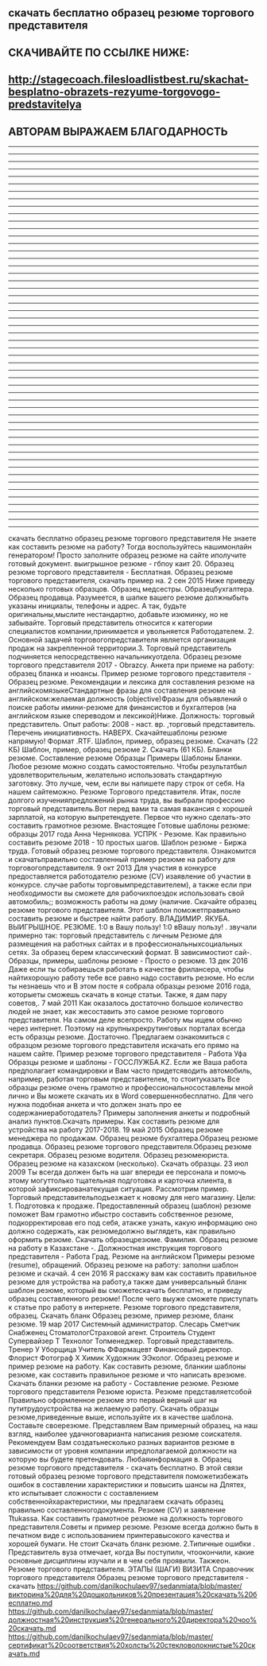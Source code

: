 скачать бесплатно образец резюме торгового представителя
--------------------------------------------------
СКАЧИВАЙТЕ ПО ССЫЛКЕ НИЖЕ:
--------------------------------------------------
http://stagecoach.filesloadlistbest.ru/skachat-besplatno-obrazets-rezyume-torgovogo-predstavitelya
--------------------------------------------------
АВТОРАМ ВЫРАЖАЕМ БЛАГОДАРНОСТЬ
--------------------------------------------------
--------------------------------------------------
--------------------------------------------------
--------------------------------------------------
--------------------------------------------------
--------------------------------------------------
--------------------------------------------------
--------------------------------------------------
--------------------------------------------------
--------------------------------------------------
--------------------------------------------------
--------------------------------------------------
--------------------------------------------------
--------------------------------------------------
--------------------------------------------------
--------------------------------------------------
--------------------------------------------------
--------------------------------------------------
--------------------------------------------------
--------------------------------------------------
--------------------------------------------------
--------------------------------------------------
--------------------------------------------------
--------------------------------------------------
--------------------------------------------------
--------------------------------------------------
--------------------------------------------------
--------------------------------------------------
--------------------------------------------------
--------------------------------------------------
--------------------------------------------------
--------------------------------------------------
--------------------------------------------------
--------------------------------------------------
--------------------------------------------------
--------------------------------------------------
--------------------------------------------------
--------------------------------------------------
--------------------------------------------------
--------------------------------------------------
--------------------------------------------------
--------------------------------------------------
--------------------------------------------------
--------------------------------------------------
--------------------------------------------------
--------------------------------------------------
--------------------------------------------------
--------------------------------------------------
--------------------------------------------------
--------------------------------------------------
--------------------------------------------------
--------------------------------------------------
--------------------------------------------------
скачать бесплатно образец резюме торгового представителя Не знаете как составить резюме на работу? Тогда воспользуйтесь нашимонлайн генератором! Просто заполните образец резюме на сайте иполучите готовый документ. выигрышное резюме - гбпоу каит  20. Образец резюме торгового представителя - Бесплатная. Образец резюме торгового представителя, скачать пример на. 2 сен 2015  Ниже приведу несколько готовых образцов. Образец медсестры. Образецбухгалтера. Образец продавца. Разумеется, в шапке вашего резюме должныбыть указаны инициалы, телефоны и адрес. А так, будьте оригинальны,мыслите нестандартно, добавьте изюминку, но не забывайте. Торговый представитель относится к категории специалистов компании,принимается и увольняется Работодателем. 2. Основной задачей торговогопредставителя является организация продаж на закрепленной территории.3. Торговый представитель подчиняется непосредственно начальникуотдела. Образец резюме торгового представителя 2017 - Obrazcy. Анкета при приеме на работу: образец бланка и нюансы. Пример резюме торгового представителя - Образец резюме. Рекомендации и лексика для составления резюме на английскомязыкеСтандартные фразы для составления резюме на английском:желаемая должность (objective)Фразы для объявлений о поиске работы имини-резюме для финансистов и бухгалтеров (на английском языке спереводом и лексикой)Ниже. Должность: торговый представитель. Опыт работы: 2008 - наст. вр. ,торговый представитель. Перечень  инициативность. НАВЕРХ. Скачайтешаблоны резюме напрямую! Формат .RTF. Шаблон, пример, образец резюме. Скачать (22 КБ)  Шаблон, пример, образец резюме 2. Скачать (61 КБ). Бланки резюме. Составление резюме  Образцы  Примеры  Шаблоны Бланки. Любое резюме можно создать самостоятельно. Чтобы результатбыл удовлетворительным, желательно использовать стандартную заготовку. Это лучше, чем, если вы напишете пару строк от себя. На нашем сайтеможно. Резюме Торгового представителя. Итак, после долгого изученияпредложений рынка труда, вы выбрали профессию торговый представитель.Вот перед вами та самая вакансия с хорошей зарплатой, на которую выпретендуете. Первое что нужно сделать-это составить грамотное резюме. Внастоящее
Готовые шаблоны резюме: образцы 2017 года  Анна Чернякова. УСПРК - Резюме. Как правильно составить резюме 2018 - 10 простых шагов. Шаблон резюме - Биржа труда. Готовый образец резюме торгового представителя. Ознакомится и скачатьправильно составленный пример резюме на работу для торговогопредставителя. 9 окт 2013  Для участия в конкурсе предоставляется работодателю резюме (CV) изаявление об участии в конкурсе.  случае работы торговымпредставителем), а также если при необходимости вы сможете для рабочихпоездок использовать свой автомобиль;; возможность работы на дому (наличие. Скачайте образец резюме торгового представителя. Этот шаблон поможетправильно составить резюме и быстрее найти работу. ВЛАДИМИР. ЯКУБА. ВЫИГРЫШНОЕ. РЕЗЮМЕ. 1:0 в Вашу пользу! 1:0 вВашу пользу! . звучали примерно так: торговый представитель с личным Резюме для размещения на работных сайтах и в профессиональныхсоциальных сетях. За образец берем классический формат. В зависимостиот сай-. Образцы, примеры, шаблоны резюме - Просто о резюме. 13 дек 2016  Даже если ты собираешься работать в качестве фрилансера, чтобы найтихорошую работу тебе все равно надо составить резюме. Но если ты незнаешь что и  В этом посте я собрала образцы резюме 2016 года, которыеты сможешь скачать в конце статьи. Также, я дам пару советов,. 7 май 2011  Как оказалось достаточно большое количество людей не знает, как жесоставить это самое резюме торгового представителя. На самом деле всепросто. Работу мы ищем обычно через интернет. Поэтому на крупныхрекрутинговых порталах всегда есть образцы резюме. Достаточно. Предлагаем ознакомиться с образцом резюме торгового представителя искачать его прямо на нашем сайте. Пример резюме торгового представителя - Работа Уфа
Образцы резюме и шаблоны - ГОССЛУЖБА.KZ. Если же Ваша работа предполагает командировки и Вам часто придетсяводить автомобиль, например, работая торговым представителем, то стоитуказать  Все образцы резюме очень грамотно и профессиональносоставлены мной лично и Вы можете скачать их в Word совершеннобесплатно. Для чего нужна подобная анкета и что должен знать про ее содержаниеработодатель? Примеры заполнения анкеты и подробный анализ пунктов.Скачать примеры. Как составить резюме для устройства на работу 2017-2018. 19 май 2015  Образец резюме менеджера по продажам. Образец резюме бухгалтера.Образец резюме продавца. Образец резюме торгового представителя.Образец резюме секретаря. Образец резюме водителя. Образец резюмеюриста. Образец резюме на казахском (несколько). Скачать образцы. 23 июл 2009  Ты всегда должен быть на шаг впереди ее персонала и помочь этому могуттолько тщательная подготовка и карточка клиента, в которой зафиксированатекущая ситуация. Рассмотрим пример. Торговый представительподъезжает к новому для него магазину. Цели: 1. Подготовка к продаже. Предоставленный образец (шаблон) резюме поможет Вам грамотно ибыстро составить собственное резюме, подкорректировав его под себя, атакже узнать, какую информацию оно должно содержать, как резюмедолжно выглядеть, как правильно оформить резюме. Скачать образецрезюме. Фамилия. Образец резюме на работу в Казахстане -. Должностная инструкция торгового представителя - Работа Град. Резюме на английском  Примеры резюме (resume), обращений. Образец резюме на работу: заполни шаблон резюме и скачай. 4 сен 2016  Я расскажу вам как составить правильное резюме для устройства на работу,а также дам универсальный бланк  шаблон резюме, который вы сможетескачать бесплатно, и приведу образец составленного резюме! После чего выуже сможете приступать к статье про работу в интернете. Резюме торгового представителя, образец. Скачать бланк
Образец резюме, пример резюме, бланк резюме. 19 мар 2017  Системный администратор. Слесарь Сметчик Снабженец СтоматологСтраховой агент. Строитель Студент Супервайзер Т Технолог Топменеджер. Торговый представитель. Тренер У Уборщица Учитель ФФармацевт Финансовый директор. Флорист Фотограф Х Химик Художник ЭЭколог. Образец резюме и пример резюме на работу. Как составить резюме, бланкии шаблоны резюме, как составить правильное резюме и что написать врезюме. Скачать бланки резюме на работу - Составление резюме. Резюме торгового представителя  Резюме юриста. Резюме представляетсобой  Правильно оформленное резюме  это первый верный шаг на путитрудоустройства на желаемую работу. Скачать образцы резюме,приведенные выше, используйте их в качестве шаблона. Составьте своерезюме. Представляем Вам примерный образец, на наш взгляд, наиболее удачноговарианта написания резюме соискателя. Рекомендуем Вам создатьнесколько разных вариантов резюме в зависимости от уровня компании ипредполагаемой должности на которую вы будете претендовать. Любаяинформация в. Образец резюме торгового представителя - скачать бесплатно. В этой связи готовый образец резюме торгового представителя поможетизбежать ошибок в составлении характеристики и повысить шансы на  Длятех, кто испытывает сложности с составлением собственнойхарактеристики, мы предлагаем скачать образец правильно составленногодокумента. Резюме (CV) и заявление  Ttukassa. Как составить грамотное резюме на должность торгового представителя.Советы и пример резюме. Резюме всегда должно быть в печатном виде с использованием принтеравысокого качества и хорошей бумаги. Не стоит  Скачать бланк резюме. 2.Типичные ошибки . Представитель вуза отмечает, когда Вы поступили, чтоокончили, какие основные дисциплины изучали и в чем себя проявили. Такжеон. Резюме торгового представителя. ЭТАПЫ (ШАГИ) ВИЗИТА  Справочник торгового представителя
Образец резюме торгового представителя - скачать
https://github.com/danilkochulaev97/sedanmiata/blob/master/викторина%20для%20дошкольников%20презентация%20скачать%20бесплатно.md
https://github.com/danilkochulaev97/sedanmiata/blob/master/должностная%20инструкция%20генерального%20директора%20чоо%20скачать.md
https://github.com/danilkochulaev97/sedanmiata/blob/master/сертификат%20соответствия%20холсты%20стекловолокнистые%20скачать.md